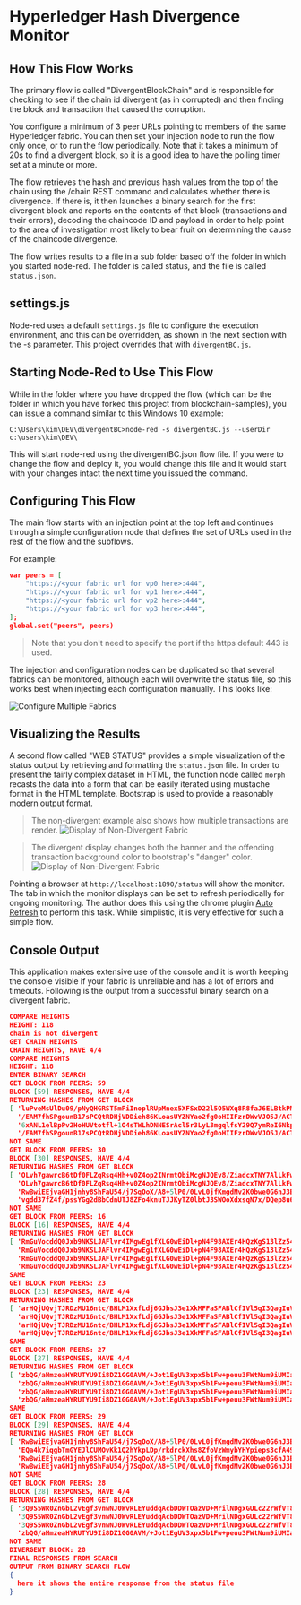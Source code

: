 # Hyperledger Hash Divergence Monitor

## How This Flow Works

The primary flow is called "DivergentBlockChain" and is responsible for checking to see if the chain id divergent (as in corrupted) and then finding the block and transaction that caused the corruption.

You configure a minimum of 3 peer URLs pointing to members of the same Hyperledger fabric. You can then set your injection node to run the flow only once, or to run the flow periodically. Note that it takes a minimum of 20s to find a divergent block, so it is a good idea to have the polling timer set at a minute or more. 

The flow retrieves the hash and previous hash values from the top of the chain using the <url>/chain REST command and calculates whether there is divergence. If there is, it then launches a binary search for the first divergent block and reports on the contents of that block (transactions and their errors), decoding the chaincode ID and payload in order to help point to the area of investigation most likely to bear fruit on determining the cause of the chaincode divergence.

The flow writes results to a file in a sub folder based off the folder in which you started node-red. The folder is called status, and the file is called `status.json`.

## settings.js

Node-red uses a default `settings.js` file to configure the execution environment, and this can be overridden, as shown in the next section with the -s parameter. This project overrides that with `divergentBC.js`.

## Starting Node-Red to Use This Flow

While in the folder where you have dropped the flow (which can be the folder in which you have forked this project from blockchain-samples), you can issue a command similar to this Windows 10 example:

`C:\Users\kim\DEV\divergentBC>node-red -s divergentBC.js --userDir c:\users\kim\DEV\`

This will start node-red using the divergentBC.json flow file. If you were to change the flow and deploy it, you would change this file and it would start with your changes intact the next time you issued the command.

## Configuring This Flow

The main flow starts with an injection point at the top left and continues through a simple configuration node that defines the set of URLs used in the rest of the flow and the subflows.

For example:

``` json
var peers = [
    "https://<your fabric url for vp0 here>:444",
    "https://<your fabric url for vp1 here>:444",
    "https://<your fabric url for vp2 here>:444",
    "https://<your fabric url for vp3 here>:444",
];
global.set("peers", peers)
```

>Note that you don't need to specify the port if the https default 443 is used.

The injection and configuration nodes can be duplicated so that several fabrics can be monitored, although each will overwrite the status file, so this works best when injecting each configuration manually. This looks like:

![Configure Multiple Fabrics](configure_divergent_monitor.jpeg)

## Visualizing the Results

A second flow called "WEB STATUS" provides a simple visualization of the status output by retrieving and formatting the `status.json` file. In order to present the fairly complex dataset in HTML, the function node called `morph` recasts the data into a form that can be easily iterated using mustache format in the HTML template. Bootstrap is used to provide a reasonably modern output format.

> The non-divergent example also shows how multiple transactions are render. 
![Display of Non-Divergent Fabric](divergent_monitor_output_notdivergent.jpeg)

> The divergent display changes both the banner and the offending transaction background color to bootstrap's "danger" color.
![Display of Non-Divergent Fabric](divergent_monitor_output_divergent.jpeg)


Pointing a browser at `http://localhost:1890/status` will show the monitor. The tab in which the monitor displays can be set to refresh periodically for ongoing monitoring. The author does this using the chrome plugin [Auto Refresh](http://64px.com/auto-refresh/ifooldnmmcmlbdennkpdnlnbgbmfalko) to perform this task. While simplistic, it is very effective for such a simple flow.

## Console Output

This application makes extensive use of the console and it is worth keeping the console visible if your fabric is unreliable and has a lot of errors and timeouts. Following is the output from a successful binary search on a divergent fabric.

``` json
COMPARE HEIGHTS
HEIGHT: 118
chain is not divergent
GET CHAIN HEIGHTS
CHAIN HEIGHTS, HAVE 4/4
COMPARE HEIGHTS
HEIGHT: 118
ENTER BINARY SEARCH
GET BLOCK FROM PEERS: 59
BLOCK [59] RESPONSES, HAVE 4/4
RETURNING HASHES FROM GET BLOCK
[ 'luPveMsUlDu09/pNyQHGRST5mPiInoplRUpMnex5XFSxD22l5O5WXq8R8faJ6ELBtkPMpSEeuahUuoNGuSDtow==',
  '/EAM7fhSPgounB17sPCQtRDHjVDDieh86KLoasUYZNYao2fg0oHIIFzrDWvVJO5J/ACTx+040bapXTaRGXK2Mw==',
  '6xANL1elBpPv2HoHUVtotfl+1O4sTWLhDNNESrAcl5r3LyL3mgqlfsY29Q7ymReI6NkpnqrMu5Xo4KOt1bKjgw==',
  '/EAM7fhSPgounB17sPCQtRDHjVDDieh86KLoasUYZNYao2fg0oHIIFzrDWvVJO5J/ACTx+040bapXTaRGXK2Mw==' ]
NOT SAME
GET BLOCK FROM PEERS: 30
BLOCK [30] RESPONSES, HAVE 4/4
RETURNING HASHES FROM GET BLOCK
[ 'OLvh7gawrcB6tDf0FLZqRsq4Hh+v0Z4op2INrmtObiMcgNJQEv8/ZiadcxTNY7AlLkFw26NUS3m+HqnIUfAsOA==',
  'OLvh7gawrcB6tDf0FLZqRsq4Hh+v0Z4op2INrmtObiMcgNJQEv8/ZiadcxTNY7AlLkFw26NUS3m+HqnIUfAsOA==',
  'RwBwiEEjvaGH1jnhy8ShFaU54/j7SqOoX/A8+5lP0/0LvL0jfKmgdMv2K0bwe0G6nJ3Bxv4LDKw5xMhjRD48GQ==',
  'vgdd37fZ4f/pssYGg2dBbCdnUTJ8ZFo4knuTJJKyTZ0lbtJ3SWOoXdxsqN7x/DQep8u6hYRxWSu8nyCeKNgOkA==' ]
NOT SAME
GET BLOCK FROM PEERS: 16
BLOCK [16] RESPONSES, HAVE 4/4
RETURNING HASHES FROM GET BLOCK
[ 'RmGuVocddQ0Jxb9NKSLJAFlvr4IMgwEg1fXLG0wEiDl+pN4F98AXEr4HQzKgS13lZz54wW/zGE5g0cXEoSXSRQ==',
  'RmGuVocddQ0Jxb9NKSLJAFlvr4IMgwEg1fXLG0wEiDl+pN4F98AXEr4HQzKgS13lZz54wW/zGE5g0cXEoSXSRQ==',
  'RmGuVocddQ0Jxb9NKSLJAFlvr4IMgwEg1fXLG0wEiDl+pN4F98AXEr4HQzKgS13lZz54wW/zGE5g0cXEoSXSRQ==',
  'RmGuVocddQ0Jxb9NKSLJAFlvr4IMgwEg1fXLG0wEiDl+pN4F98AXEr4HQzKgS13lZz54wW/zGE5g0cXEoSXSRQ==' ]
SAME
GET BLOCK FROM PEERS: 23
BLOCK [23] RESPONSES, HAVE 4/4
RETURNING HASHES FROM GET BLOCK
[ 'arHQjUQvjTJRDzMU16ntc/BHLM1XxfLdj6GJbsJ3e1XkMFFaSFABlCfIVl5qI3QagIuVFIYuNghDr7BJhhrapA==',
  'arHQjUQvjTJRDzMU16ntc/BHLM1XxfLdj6GJbsJ3e1XkMFFaSFABlCfIVl5qI3QagIuVFIYuNghDr7BJhhrapA==',
  'arHQjUQvjTJRDzMU16ntc/BHLM1XxfLdj6GJbsJ3e1XkMFFaSFABlCfIVl5qI3QagIuVFIYuNghDr7BJhhrapA==',
  'arHQjUQvjTJRDzMU16ntc/BHLM1XxfLdj6GJbsJ3e1XkMFFaSFABlCfIVl5qI3QagIuVFIYuNghDr7BJhhrapA==' ]
SAME
GET BLOCK FROM PEERS: 27
BLOCK [27] RESPONSES, HAVE 4/4
RETURNING HASHES FROM GET BLOCK
[ 'zbQG/aHmzeaHYRUTYU9Ii8DZ1GG0AVM/+Jot1EgUV3xpx5b1Fw+peuu3FWtNum9iUMIakFkRoTn74UdHLN+Ing==',
  'zbQG/aHmzeaHYRUTYU9Ii8DZ1GG0AVM/+Jot1EgUV3xpx5b1Fw+peuu3FWtNum9iUMIakFkRoTn74UdHLN+Ing==',
  'zbQG/aHmzeaHYRUTYU9Ii8DZ1GG0AVM/+Jot1EgUV3xpx5b1Fw+peuu3FWtNum9iUMIakFkRoTn74UdHLN+Ing==',
  'zbQG/aHmzeaHYRUTYU9Ii8DZ1GG0AVM/+Jot1EgUV3xpx5b1Fw+peuu3FWtNum9iUMIakFkRoTn74UdHLN+Ing==' ]
SAME
GET BLOCK FROM PEERS: 29
BLOCK [29] RESPONSES, HAVE 4/4
RETURNING HASHES FROM GET BLOCK
[ 'RwBwiEEjvaGH1jnhy8ShFaU54/j7SqOoX/A8+5lP0/0LvL0jfKmgdMv2K0bwe0G6nJ3Bxv4LDKw5xMhjRD48GQ==',
  'EQa4k7iqgbTmGYEJlCUMOvKk1Q2hYkpLDp/rkdrckXhs8ZfoVzWmybYHYpieps3cfA49IVkSwvols9dTrSEeEg==',
  'RwBwiEEjvaGH1jnhy8ShFaU54/j7SqOoX/A8+5lP0/0LvL0jfKmgdMv2K0bwe0G6nJ3Bxv4LDKw5xMhjRD48GQ==',
  'RwBwiEEjvaGH1jnhy8ShFaU54/j7SqOoX/A8+5lP0/0LvL0jfKmgdMv2K0bwe0G6nJ3Bxv4LDKw5xMhjRD48GQ==' ]
NOT SAME
GET BLOCK FROM PEERS: 28
BLOCK [28] RESPONSES, HAVE 4/4
RETURNING HASHES FROM GET BLOCK
[ '3Q9S5WR0ZnGbL2vEgf3vnwNJ0WvRLEYuddqAcbDDWTOazVD+MrilNDgxGULc22rWfVT84FxJGnBwWcjKitUhdA==',
  '3Q9S5WR0ZnGbL2vEgf3vnwNJ0WvRLEYuddqAcbDDWTOazVD+MrilNDgxGULc22rWfVT84FxJGnBwWcjKitUhdA==',
  '3Q9S5WR0ZnGbL2vEgf3vnwNJ0WvRLEYuddqAcbDDWTOazVD+MrilNDgxGULc22rWfVT84FxJGnBwWcjKitUhdA==',
  'zbQG/aHmzeaHYRUTYU9Ii8DZ1GG0AVM/+Jot1EgUV3xpx5b1Fw+peuu3FWtNum9iUMIakFkRoTn74UdHLN+Ing==' ]
NOT SAME
DIVERGENT BLOCK: 28
FINAL RESPONSES FROM SEARCH
OUTPUT FROM BINARY SEARCH FLOW
{
  here it shows the entire response from the status file
}
```
